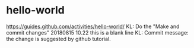 # hello-world
https://guides.github.com/activities/hello-world/
KL: Do the "Make and commit changes" 20180815 10.22
this is a blank line
KL: Commit message: the change is suggested by github tutorial.
